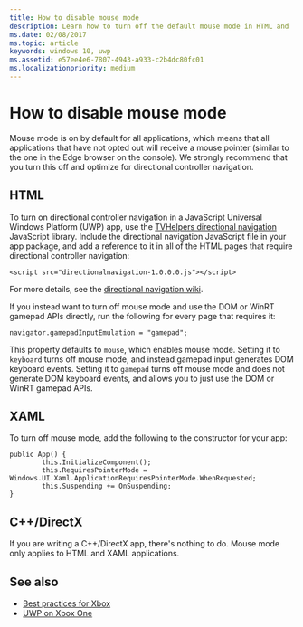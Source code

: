 ```yaml
---
title: How to disable mouse mode
description: Learn how to turn off the default mouse mode in HTML and  XAML/C# Universal Windows Platform (UWP) applications.
ms.date: 02/08/2017
ms.topic: article
keywords: windows 10, uwp
ms.assetid: e57ee4e6-7807-4943-a933-c2b4dc80fc01
ms.localizationpriority: medium
---
```

# How to disable mouse mode
Mouse mode is on by default for all applications, which means that all applications that have not opted out will receive a mouse pointer (similar to the one in the Edge browser on the console). We strongly recommend that you turn this off and optimize for directional controller navigation.   
   
## HTML   
To turn on directional controller navigation in a JavaScript Universal Windows Platform (UWP) app, use the [TVHelpers directional navigation](https://github.com/Microsoft/TVHelpers/wiki/Using-DirectionalNavigation) JavaScript library. Include the directional navigation JavaScript file in your app package, and add a reference to it in all of the HTML pages that require directional controller navigation:

```code
<script src="directionalnavigation-1.0.0.0.js"></script>
```
For more details, see the [directional navigation wiki](https://github.com/Microsoft/TVHelpers/wiki/Using-DirectionalNavigation).

If you instead want to turn off mouse mode and use the DOM or WinRT gamepad APIs directly, run the following for every page that requires it: 
   
```code
navigator.gamepadInputEmulation = "gamepad";
```   

   This property defaults to `mouse`, which enables mouse mode. Setting it to `keyboard` turns off mouse mode, and instead gamepad input generates DOM keyboard events. Setting it to `gamepad` turns off mouse mode and does not generate DOM keyboard events, and allows you to just use the DOM or WinRT gamepad APIs.

## XAML    
To turn off mouse mode, add the following to the constructor for your app:   
   
```code
public App() {
        this.InitializeComponent();
        this.RequiresPointerMode = Windows.UI.Xaml.ApplicationRequiresPointerMode.WhenRequested;
        this.Suspending += OnSuspending;
}
```

## C++/DirectX   
If you are writing a C++/DirectX app, there's nothing to do. Mouse mode only applies to HTML and XAML applications.

## See also
- [Best practices for Xbox](tailoring-for-xbox.md)
- [UWP on Xbox One](index.md)

